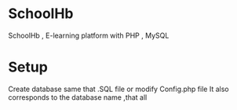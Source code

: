# SchoolHb
SchoolHb , E-learning platform with PHP , MySQL
# Setup 
Create database same that .SQL file or modify Config.php file It also corresponds to the database name ,that all
